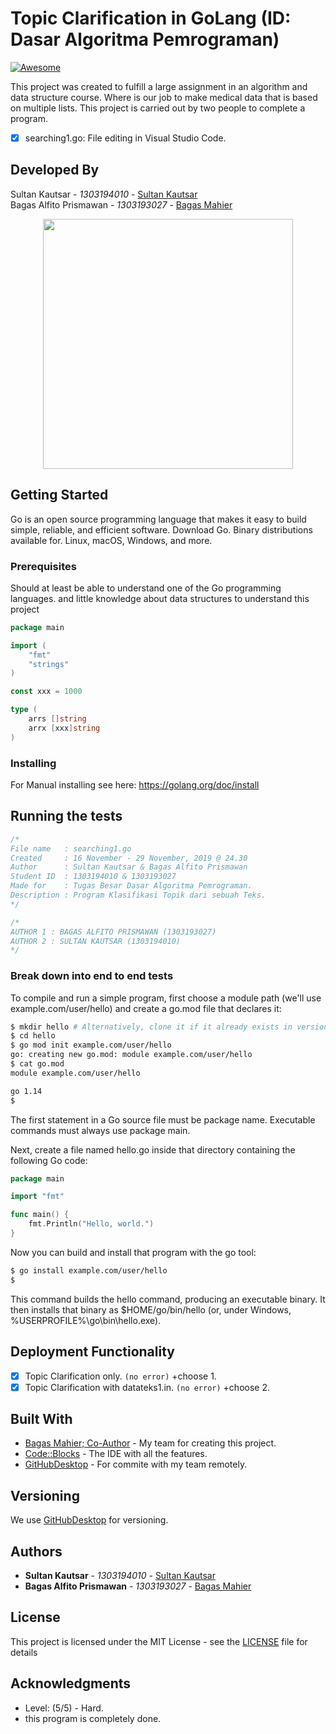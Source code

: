 # Topic Clarification in GoLang (ID: Dasar Algoritma Pemrograman)

[![Awesome](https://cdn.rawgit.com/sindresorhus/awesome/d7305f38d29fed78fa85652e3a63e154dd8e8829/media/badge.svg)](https://github.com/sindresorhus/awesome)

This project was created to fulfill a large assignment in an algorithm and data structure course. Where is our job to make medical data that is based on multiple lists. This project is carried out by two people to complete a program.

- [x] searching1.go: File editing in Visual Studio Code.

## Developed By

Sultan Kautsar - *1303194010* - [Sultan Kautsar](https://github.com/bydzen)<br>
Bagas Alfito Prismawan - *1303193027* - [Bagas Mahier](https://github.com/BagasMahier12a)

<p align="center">
  <img weight="400px" height="400px" src="Data Berobat/img/lottie2.gif">
</p>

## Getting Started

Go is an open source programming language that makes it easy to build simple, reliable, and efficient software. Download Go. Binary distributions available for. Linux, macOS, Windows, and more.

### Prerequisites

Should at least be able to understand one of the Go programming languages. and little knowledge about data structures to understand this project

```go
package main

import (
	"fmt"
	"strings"
)

const xxx = 1000

type (
	arrs []string
	arrx [xxx]string
)
```

### Installing

For Manual installing see here: https://golang.org/doc/install

## Running the tests

```go
/*
File name	: searching1.go
Created		: 16 November - 29 November, 2019 @ 24.30
Author		: Sultan Kautsar & Bagas Alfito Prismawan
Student ID	: 1303194010 & 1303193027
Made for	: Tugas Besar Dasar Algoritma Pemrograman.
Description	: Program Klasifikasi Topik dari sebuah Teks.
*/

/*
AUTHOR 1 : BAGAS ALFITO PRISMAWAN (1303193027)
AUTHOR 2 : SULTAN KAUTSAR (1303194010)
*/
```

### Break down into end to end tests

To compile and run a simple program, first choose a module path (we'll use example.com/user/hello) and create a go.mod file that declares it:

```bash
$ mkdir hello # Alternatively, clone it if it already exists in version control.
$ cd hello
$ go mod init example.com/user/hello
go: creating new go.mod: module example.com/user/hello
$ cat go.mod
module example.com/user/hello

go 1.14
$
```

The first statement in a Go source file must be package name. Executable commands must always use package main.

Next, create a file named hello.go inside that directory containing the following Go code:

```go
package main

import "fmt"

func main() {
	fmt.Println("Hello, world.")
}
```

Now you can build and install that program with the go tool:

```bash
$ go install example.com/user/hello
$
```

This command builds the hello command, producing an executable binary. It then installs that binary as $HOME/go/bin/hello (or, under Windows, %USERPROFILE%\go\bin\hello.exe).

## Deployment Functionality

- [x] Topic Clarification only. ```(no error)``` +choose 1.
- [x] Topic Clarification with datateks1.in. ```(no error)``` +choose 2.

## Built With

* [Bagas Mahier; Co-Author](https://github.com/BagasMahier12a/) - My team for creating this project.
* [Code::Blocks](http://www.codeblocks.org/home) - The IDE with all the features.
* [GitHubDesktop](https://desktop.github.com/) - For commite with my team remotely.

## Versioning

We use [GitHubDesktop](https://desktop.github.com/) for versioning.

## Authors

* **Sultan Kautsar** - *1303194010* - [Sultan Kautsar](https://github.com/bydzen)
* **Bagas Alfito Prismawan** - *1303193027* - [Bagas Mahier](https://github.com/BagasMahier12a)

## License

This project is licensed under the MIT License - see the [LICENSE](https://github.com/bydzen/TubesMultiLinklist_ASD_DataBerobat/blob/master/LICENSE) file for details

## Acknowledgments

* Level: (5/5) - Hard.
* this program is completely done.


